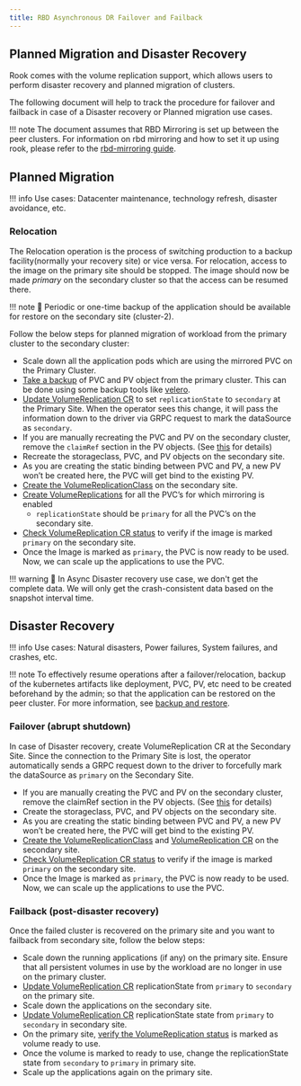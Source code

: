 ```yaml
---
title: RBD Asynchronous DR Failover and Failback
---
```


## Planned Migration and Disaster Recovery

Rook comes with the volume replication support, which allows users to perform disaster recovery and planned migration of clusters.

The following document will help to track the procedure for failover and failback in case of a Disaster recovery or Planned migration use cases.

!!! note
    The document assumes that RBD Mirroring is set up between the peer clusters.
    For information on rbd mirroring and how to set it up using rook, please refer to
    the [rbd-mirroring guide](rbd-mirroring.md).

## Planned Migration

!!! info
    Use cases: Datacenter maintenance, technology refresh, disaster avoidance, etc.

### Relocation

The Relocation operation is the process of switching production to a
 backup facility(normally your recovery site) or vice versa. For relocation,
 access to the image on the primary site should be stopped.
The image should now be made *primary* on the secondary cluster so that
 the access can be resumed there.

!!! note
    :memo: Periodic or one-time backup of
    the application should be available for restore on the secondary site (cluster-2).

Follow the below steps for planned migration of workload from the primary
 cluster to the secondary cluster:

* Scale down all the application pods which are using the
 mirrored PVC on the Primary Cluster.
* [Take a backup](rbd-mirroring.md#backup-&-restore) of PVC and PV object from the primary cluster.
 This can be done using some backup tools like
 [velero](https://velero.io/docs/main/).
* [Update VolumeReplication CR](rbd-mirroring.md#create-a-volumereplication-cr) to set `replicationState` to `secondary` at the Primary Site.
 When the operator sees this change, it will pass the information down to the
  driver via GRPC request to mark the dataSource as `secondary`.
* If you are manually recreating the PVC and PV on the secondary cluster,
 remove the `claimRef` section in the PV objects. (See [this](rbd-mirroring.md#restore-the-backup-on-cluster-2) for details)
* Recreate the storageclass, PVC, and PV objects on the secondary site.
* As you are creating the static binding between PVC and PV, a new PV won’t
 be created here, the PVC will get bind to the existing PV.
* [Create the VolumeReplicationClass](rbd-mirroring.md#create-a-volume-replication-class-cr) on the secondary site.
* [Create VolumeReplications](rbd-mirroring.md#create-a-volumereplication-cr) for all the PVC’s for which mirroring
 is enabled
  * `replicationState` should be `primary` for all the PVC’s on
   the secondary site.
* [Check VolumeReplication CR status](rbd-mirroring.md#checking-replication-status) to verify if the image is marked `primary` on the secondary site.
* Once the Image is marked as `primary`, the PVC is now ready
 to be used. Now, we can scale up the applications to use the PVC.

!!! warning
    :memo: In Async Disaster recovery use case, we don't get
    the complete data.
    We will only get the crash-consistent data based on the snapshot interval time.

## Disaster Recovery

!!! info
    Use cases: Natural disasters, Power failures, System failures, and crashes, etc.

!!! note
    To effectively resume operations after a failover/relocation,
    backup of the kubernetes artifacts like deployment, PVC, PV, etc need to be created beforehand by the admin; so that the application can be restored on the peer cluster. For more information, see [backup and restore](rbd-mirroring.md#backup-&-restore).

### Failover (abrupt shutdown)

In case of Disaster recovery, create VolumeReplication CR at the Secondary Site.
 Since the connection to the Primary Site is lost, the operator automatically
 sends a GRPC request down to the driver to forcefully mark the dataSource as `primary`
 on the Secondary Site.

* If you are manually creating the PVC and PV on the secondary cluster, remove
 the claimRef section in the PV objects. (See [this](rbd-mirroring.md#restore-the-backup-on-cluster-2) for details)
* Create the storageclass, PVC, and PV objects on the secondary site.
* As you are creating the static binding between PVC and PV, a new PV won’t be
 created here, the PVC will get bind to the existing PV.
* [Create the VolumeReplicationClass](rbd-mirroring.md#create-a-volume-replication-class-cr) and [VolumeReplication CR](rbd-mirroring.md#create-a-volumereplication-cr) on the secondary site.
* [Check VolumeReplication CR status](rbd-mirroring.md#checking-replication-status) to verify if the image is marked `primary` on the secondary site.
* Once the Image is marked as `primary`, the PVC is now ready to be used. Now,
 we can scale up the applications to use the PVC.

### Failback (post-disaster recovery)

Once the failed cluster is recovered on the primary site and you want to failback
 from secondary site, follow the below steps:

* Scale down the running applications (if any) on the primary site.
 Ensure that all persistent volumes in use by the workload are no
 longer in use on the primary cluster.
* [Update VolumeReplication CR](rbd-mirroring.md#create-a-volumereplication-cr) replicationState
 from `primary` to `secondary` on the primary site.
* Scale down the applications on the secondary site.
* [Update VolumeReplication CR](rbd-mirroring.md#create-a-volumereplication-cr) replicationState state from `primary` to
 `secondary` in secondary site.
* On the primary site, [verify the VolumeReplication status](rbd-mirroring.md#checking-replication-status) is marked as
 volume ready to use.
* Once the volume is marked to ready to use, change the replicationState state
 from `secondary` to `primary` in primary site.
* Scale up the applications again on the primary site.
